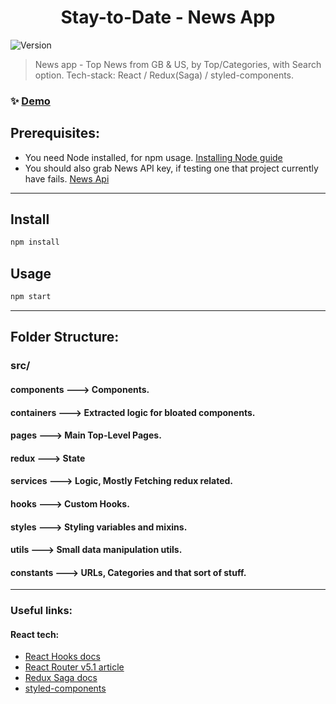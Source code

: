 <h1 align="center">Stay-to-Date - News App</h1>
<p>
  <img alt="Version" src="https://img.shields.io/badge/version-0.1.0-blue.svg?cacheSeconds=2592000" />
</p>

> News app - Top News from GB & US, by Top/Categories, with Search option. Tech-stack: React / Redux(Saga) / styled-components.

### ✨ [Demo](https://stay-to-date-news.netlify.app/)

## Prerequisites:

- You need Node installed, for npm usage.
  [Installing Node guide](https://nodejs.org/en/download/package-manager/)
- You should also grab News API key, if testing one that project currently have fails.
  [News Api](https://newsapi.org/docs/endpoints/top-headlines)

<hr/>

## Install

```sh
npm install
```

## Usage

```sh
npm start
```

<hr/>

## Folder Structure:

### src/

#### components ---> Components.

#### containers ---> Extracted logic for bloated components.

#### pages ---> Main Top-Level Pages.

#### redux ---> State

#### services ---> Logic, Mostly Fetching redux related.

#### hooks ---> Custom Hooks.

#### styles ---> Styling variables and mixins.

#### utils ---> Small data manipulation utils.

#### constants ---> URLs, Categories and that sort of stuff.

<hr/>

### Useful links:

#### React tech:

- [React Hooks docs](https://reactjs.org/docs/hooks-intro.html) <br>
- [React Router v5.1 article](https://reacttraining.com/blog/react-router-v5-1/) <br>
- [Redux Saga docs](https://redux-saga.js.org/) <br>
- [styled-components](https://styled-components.com/)
